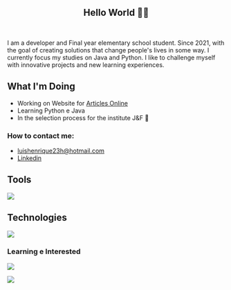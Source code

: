 <h2 align="center">Hello World 👨‍💻</h2>
</br>

  I am a developer and Final year elementary school student. Since 2021, with the goal of creating solutions that change people's lives in some way. I currently focus my studies on Java and Python.
I like to challenge myself with innovative projects and new learning experiences.

## What I'm Doing

- Working on Website for [Articles Online](https://artigo-livre.onrender.com/)
- Learning Python e Java
- In the selection process for the institute J&F 🎉
<h3>How to contact me: </h3>

-  luishenrique23h@hotmail.com
-  <a href="https://www.linkedin.com/in/luismede/">Linkedin</a>

## Tools

<a href="https://github.com/luismede"><img src="https://skillicons.dev/icons?i=arduino,postman,git,docker,vscode,idea,pycharm"></a>

## Technologies

<a href="https://github.com/luismede"><img src="https://skillicons.dev/icons?i=python,nodejs,js,tailwind,firebase,"></a>

### Learning e Interested
<p align="left"> <a href="https://github.com/luismede"><img src="https://skillicons.dev/icons?i=java,python"></a><p align="left"> <a href="https://github.com/luismede"><img src="https://skillicons.dev/icons?i=spring,kotlin"></a></p>


